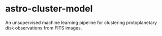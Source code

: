 # astro-cluster-model
An unsupervised machine learning pipeline for clustering protoplanetary disk observations from FITS images.
